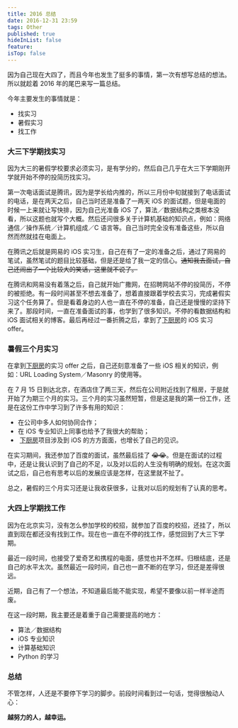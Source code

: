 ```yaml
---
title: 2016 总结
date: 2016-12-31 23:59
tags: Other
published: true
hideInList: false
feature: 
isTop: false
---
```

因为自己现在大四了，而且今年也发生了挺多的事情，第一次有想写总结的想法。所以就趁着 2016 年的尾巴来写一篇总结。

<!-- more -->

今年主要发生的事情就是：

- 找实习
- 暑假实习
- 找工作

### 大三下学期找实习

因为大三的暑假学校要求必须实习，是有学分的，然后自己几乎在大三下学期刚开学就开始不停的投简历找实习。

第一次电话面试是腾讯，因为是学长给内推的，所以三月份中旬就接到了电话面试的电话，是在两天之后，自己当时还是准备了一两天 iOS 的面试题，但是电面的时候一上来就让写快排，因为自己光准备 iOS 了，算法／数据结构之类根本没看，所以这题也就写个大概。然后还问很多关于计算机基础的知识点，例如：网络通信／操作系统／计算机组成／C 语言等。自己当时完全没有准备这些，所以自然而然就挂在电面上。

在腾讯之后就是网易的 iOS 实习生，自己在有了一定的准备之后，通过了网易的笔试，虽然笔试的题目比较基础，但是还是给了我一定的信心。~~通知我去面试，自己还闹出了一个比较大的笑话，这里就不说了。~~

在腾讯和网易没有着落之后，自己就开始广撒网，在招聘网站不停的投简历，不停的被拒绝。有一段时间甚至不想去准备了，想着直接跟着学校去实习，完成暑假实习这个任务算了。但是看着身边的人也一直在不停的准备，自己还是慢慢的坚持下来了。那段时间，一直在准备面试的事，也学到了很多知识。不停的看数据结构和 iOS 面试相关的博客。最后再经过一番折腾之后，拿到了[下厨房][1]的 iOS 实习 offer。

### 暑假三个月实习

在拿到[下厨房][1]的实习 offer 之后，自己还刻意准备了一些 iOS 相关的知识，例如：URL Loading System／Masonry 的使用等。

在 7 月 15 日到达北京，在酒店住了两三天，然后在公司附近找到了租房，于是就开始了为期三个月的实习。三个月的实习虽然短暂，但是这是我的第一份工作，还是在这份工作中学习到了许多有用的知识：

* 在公司中多人如何协同合作；
* 在 iOS 专业知识上同事也给予了我很大的帮助；
*  [下厨房][1]项目涉及到 iOS 的方方面面，也增长了自己的见识。

在实习期间，我还参加了百度的面试，虽然最后挂了 ~~😭😭~~。但是在面试的过程中，还是让我认识到了自己的不足，以及对以后的人生没有明确的规划。在这次面试之后，自己也有思考以后的发展应该是怎样，在这里就不扯了。

总之，暑假的三个月实习还是让我收获很多，让我对以后的规划有了认真的思考。

### 大四上学期找工作

因为在北京实习，没有怎么参加学校的校招，就参加了百度的校招，还挂了，所以直到现在都还没有找到工作。现在也一直在不停的找工作，感觉回到了大三下学期。

最近一段时间，也接受了爱奇艺和携程的电面，感觉也并不怎样。归根结底，还是自己的水平太次。虽然最近一段时间，自己也一直不断的在学习，但还是差得很远。

近期，自己有了一个想法，不知道最后能不能实现，希望不要像以前一样半途而废。

在这一段时期，我主要还是着重于自己需要提高的地方：

* 算法／数据结构
* iOS 专业知识
* 计算基础知识
* Python 的学习

### 总结

不管怎样，人还是不要停下学习的脚步。前段时间看到过一句话，觉得很触动人心：

**越努力的人，越幸运。**


[1]: https://itunes.apple.com/cn/app/xia-chu-fang-mei-shi-cai-pu/id460979760?mt=8
